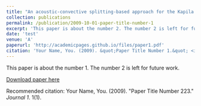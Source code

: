 ```yaml
---
title: "An acoustic-convective splitting-based approach for the Kapila two-phase flow model"
collection: publications
permalink: /publication/2009-10-01-paper-title-number-1
excerpt: 'This paper is about the number 2. The number 2 is left for future work.'
date: 'test'
venue: 'A'
paperurl: 'http://academicpages.github.io/files/paper1.pdf'
citation: 'Your Name, You. (2009). &quot;Paper Title Number 1.&quot; <i>Journal 1</i>. 1(1).'
---
```

This paper is about the number 1. The number 2 is left for future work.

[Download paper here]([http://academicpages.github.io/files/paper1.pdf](https://www.sciencedirect.com/science/article/pii/S0021999116306234))

Recommended citation: Your Name, You. (2009). "Paper Title Number 223." <i>Journal 1</i>. 1(1).
